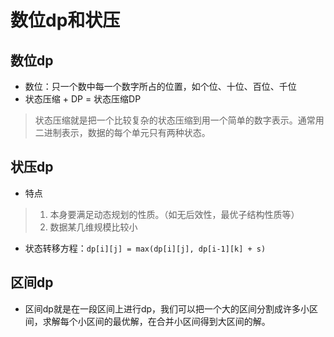 # 数位dp和状压

## 数位dp

- 数位：只一个数中每一个数字所占的位置，如个位、十位、百位、千位
- 状态压缩 + DP = 状态压缩DP

> 状态压缩就是把一个比较复杂的状态压缩到用一个简单的数字表示。通常用二进制表示，数据的每个单元只有两种状态。

## 状压dp

- 特点

> 1. 本身要满足动态规划的性质。（如无后效性，最优子结构性质等）
> 2. 数据某几维规模比较小

- 状态转移方程：`dp[i][j] = max(dp[i][j], dp[i-1][k] + s)`

## 区间dp

- 区间dp就是在一段区间上进行dp，我们可以把一个大的区间分割成许多小区间，求解每个小区间的最优解，在合并小区间得到大区间的解。
